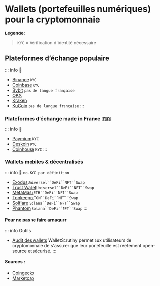 # Wallets (portefeuilles numériques) pour la cryptomonnaie

**Légende:**
> `KYC` = Vérification d'identité nécessaire <br>

##  Plateformes d’échange populaire
::: info 📜
- [Binance](https://www.binance.com/fr) `KYC`
- [Coinbase](https://www.binance.com/fr) `KYC`
- [Bybit](https://www.bybit.com/) `pas de langue française`
- [OKX](https://www.okx.com/fr)
- [Kraken](https://www.kraken.com/fr)
- [KuCoin](https://www.kucoin.com/) `pas de langue française`
:::

###  Plateformes d’échange made in France 🇫🇷
::: info 📜
- [Paymium](https://www.paymium.com) `KYC`
- [Deskoin](https://www.deskoin.com) `KYC`
- [Coinhouse](https://www.coinhouse.com/fr) `KYC`
:::
###  Wallets mobiles & décentralisés
::: info 📜 `no-KYC par définition`
- [Exodus](https://www.exodus.com)`Universel``DeFi``NFT``Swap`
- [Trust Wallet](https://trustwallet.com/fr)`Universel``DeFi``NFT``Swap`
- [MetaMask](https://metamask.io)`ETH``DeFi``NFT``Swap`
- [Tonkeeper](https://tonkeeper.com)`TON``DeFi``NFT``Swap`
- [Solflare](https://solflare.com) `Solana``DeFi``NFT``Swap`
- [Phantom](https://phantom.app) `Solana``DeFi``NFT``Swap`
:::

#### Pour ne pas se faire arnaquer
::: info Outils
- [Audit des wallets](https://walletscrutiny.com)
WalletScrutiny permet aux utilisateurs de cryptomonnaie de s'assurer que leur portefeuille est réellement open-source et sécurisé. 
:::

#### Sources :
- [Coingecko](https://www.coingecko.com/fr/platesformes)
- [Marketcap](https://coinmarketcap.com/fr/rankings/exchanges/)

